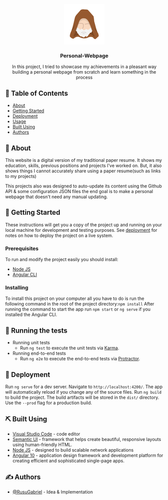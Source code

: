 <p align="center">
   <img width="128" height="128" src="./src/assets/images/logo.png">
</p>

<h3 align="center">Personal-Webpage</h3>

<p align="center"> 
      In this project, I tried to showcase my achievements in a pleasant way building a personal webpage from scratch and learn something in the process 
    <br> 
</p>

## 📝 Table of Contents
- [About](#about)
- [Getting Started](#getting_started)
- [Deployment](#deployment)
- [Usage](#usage)
- [Built Using](#built_using)
- [Authors](#authors)

## 🧐 About <a name = "about"></a>
This website is a digital version of my traditional paper resume. It shows my education, skills,  previous positions and projects I've worked on. But, it also shows things I cannot accurately share using a paper resume(such as links to my projects)

This projects also was designed to auto-update its content using the Github API & some configuration JSON files the end goal is to make a personal webpage that doesn't need any manual updating.

## 🏁 Getting Started <a name = "getting_started"></a>
These instructions will get you a copy of the project up and running on your local machine for development and testing purposes. See [deployment](#deployment) for notes on how to deploy the project on a live system.

### Prerequisites
To run and modify the project easily you should install:
  - [Node JS](https://nodejs.org/en/)
  - [Angular CLI](https://cli.angular.io/)

### Installing

To install this project on your computer all you have to do is run the following command in the root of the project directory:```npm install```
After running the command to start the app run ```npm start``` or ```ng serve``` if you installed the Angular CLI.

## 🔧 Running the tests <a name = "tests"></a>

- Running unit tests
    - Run `ng test` to execute the unit tests via [Karma](https://karma-runner.github.io).
- Running end-to-end tests
    - Run `ng e2e` to execute the end-to-end tests via [Protractor](http://www.protractortest.org/).

## 🚀 Deployment <a name = "deployment"></a>
Run `ng serve` for a dev server. Navigate to `http://localhost:4200/`. The app will automatically reload if you change any of the source files.
Run `ng build` to build the project. The build artifacts will be stored in the `dist/` directory. Use the `--prod` flag for a production build.
## ⛏️ Built Using <a name = "built_using"></a>
- [Visual Studio Code](https://code.visualstudio.com/) - code editor
- [Semantic UI](https://semantic-ui.com/) - framework that helps create beautiful, responsive layouts using human-friendly HTML.
- [Node JS](https://nodejs.org/en/) - designed to build scalable network applications
- [Angular 10](https://angular.io/) - application design framework and development platform for creating efficient and sophisticated single-page apps.

## ✍️ Authors <a name = "authors"></a>
- [@RusuGabriel](https://github.com/RusuGabriel) - Idea & Implementation

